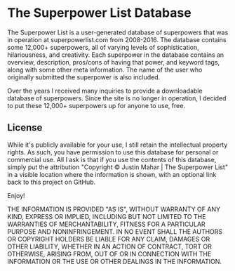 # The Superpower List Database

The Superpower List is a user-generated database of superpowers that was in operation at superpowerlist.com from 2008-2016. The database contains some 12,000+ superpowers, all of varying levels of sophistication, hilariousness, and creativity.  Each superpower in the database contains an overview, description, pros/cons of having that power, and keyword tags, along with some other meta information. The name of the user who originally submitted the superpower is also included.

Over the years I received many inquiries to provide a downloadable database of superpowers. Since the site is no longer in operation, I decided to put these 12,000+ superpowers up for anyone to use, free.

## License

While it's publicly available for your use, I still retain the intellectual property rights. As such, you have permission to use this database for personal or commercial use. All I ask is that if you use the contents of this database, simply put the attribution "Copyright © Justin Mahar | The Superpower List" in a visible location where the information is shown, with an optional link back to this project on GitHub.

Enjoy!

THE INFORMATION IS PROVIDED "AS IS", WITHOUT WARRANTY OF ANY KIND, EXPRESS OR IMPLIED, INCLUDING BUT NOT LIMITED TO THE WARRANTIES OF MERCHANTABILITY, FITNESS FOR A PARTICULAR PURPOSE AND NONINFRINGEMENT. IN NO EVENT SHALL THE AUTHORS OR COPYRIGHT HOLDERS BE LIABLE FOR ANY CLAIM, DAMAGES OR OTHER LIABILITY, WHETHER IN AN ACTION OF CONTRACT, TORT OR OTHERWISE, ARISING FROM, OUT OF OR IN CONNECTION WITH THE INFORMATION OR THE USE OR OTHER DEALINGS IN THE INFORMATION.
